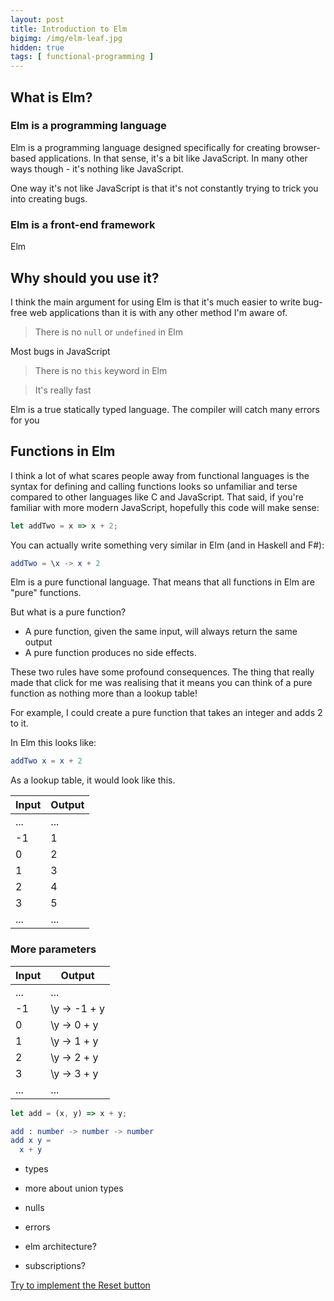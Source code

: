 ```yaml
---
layout: post
title: Introduction to Elm
bigimg: /img/elm-leaf.jpg
hidden: true
tags: [ functional-programming ]
---
```


## What is Elm?

### Elm is a programming language

Elm is a programming language designed specifically for creating browser-based applications. In that sense, it's a bit like JavaScript. In many other ways though - it's nothing like JavaScript. 

One way it's not like JavaScript is that it's not constantly trying to trick you into creating bugs.

### Elm is a front-end framework

Elm 

## Why should you use it?

I think the main argument for using Elm is that it's much easier to write bug-free web applications than it is with any other method I'm aware of.

> There is no `null` or `undefined` in Elm

Most bugs in JavaScript 

> There is no `this` keyword in Elm

> It's really fast

Elm is a true statically typed language. The compiler will catch many errors for you


## Functions in Elm

I think a lot of what scares people away from functional languages is the syntax for defining and calling functions looks so unfamiliar and terse compared to other languages like C and JavaScript. That said, if you're familiar with more modern JavaScript, hopefully this code will make sense:

```javascript
let addTwo = x => x + 2;
```
You can actually write something very similar in Elm (and in Haskell and F#):

```elm
addTwo = \x -> x + 2
```

Elm is a pure functional language. That means that all functions in Elm are "pure" functions. 

But what is a pure function?

* A pure function, given the same input, will always return the same output
* A pure function produces no side effects.

These two rules have some profound consequences. The thing that really made that click for me was realising that it means you can think of a pure function as nothing more than a lookup table!

For example, I could create a pure function that takes an integer and adds 2 to it.

In Elm this looks like:

```elm
addTwo x = x + 2
```

As a lookup table, it would look like this.

| Input | Output |
| ----- | ------ |
| ...   | ...    |
| -1    | 1      |
| 0     | 2      |
| 1     | 3      |
| 2     | 4      |
| 3     | 5      |
| ...   | ...    |

### More parameters

| Input | Output |
| ----- | ------ |
| ...   | ...    |
| -1    | \y -> -1 + y |
| 0     | \y -> 0 + y |
| 1     | \y -> 1 + y |
| 2     | \y -> 2 + y |
| 3     | \y -> 3 + y |
| ...   | ...    |



```javascript
let add = (x, y) => x + y;
```

```elm
add : number -> number -> number
add x y = 
  x + y
```

- types

- more about union types
- nulls
- errors

- elm architecture?
- subscriptions?

[Try to implement the Reset button](https://ellie-app.com/b3DHf8863a1/0)

